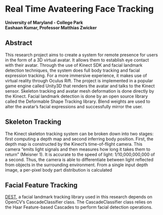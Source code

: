# Real Time Avateering Face Tracking
**University of Maryland - College Park** <br />
**Eashaan Kumar, Professor Matthias Zwicker** <br />

## Abstract
This research project aims to create a system for remote presence for users in the form of a 3D virtual avatar. It allows them to establish eye contact with their avatar. Through the use of Kinect SDK and facial landmark detection techniques, the system does full body tracking and facial expression tracking. For a more immersive experience, it makes use of virtual reality through Oculus Rift. The project is implemented in a popular game engine called Unity3D that renders the avatar and talks to the Kinect sensor. Skeleton tracking and avatar mesh deformation is done directly by the Kinect. Facial landmark detection is done by an open source library called the Deformable Shape Tracking library. Blend weights are used to alter the avatar’s facial expressions and successfully mirror the user.

## Skeleton Tracking
The Kinect skeleton tracking system can be broken down into two stages: first computing a depth map and second inferring body position. First, the depth map is constructed by the Kinect’s time-of-flight camera. This camera “emits light signals and then measures how long it takes them to return” (Meisner 1). It is accurate to the speed of light: 1/10,000,000,000 of a second. Thus, the camera is able to differentiate between light reflected from objects in the surrounding environment. From a single input depth image, a per-pixel body part distribution is calculated

## Facial Feature Tracking
<a href="https://github.com/cheind/dest">DEST</a>, a facial landmark tracking library used in this research depends on OpenCV’s CascadeClassifier class. The CascadeClassifier class relies on the Haar Feature-based Cascades to perform facial detection operations.
